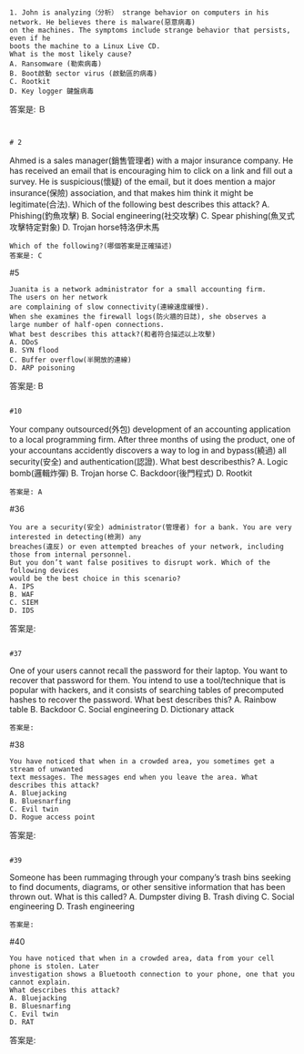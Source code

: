 #
```
1. John is analyzing（分析） strange behavior on computers in his network. He believes there is malware(惡意病毒)
on the machines. The symptoms include strange behavior that persists, even if he
boots the machine to a Linux Live CD. 
What is the most likely cause?
A. Ransomware (勒索病毒)
B. Boot啟動 sector virus (啟動區的病毒)
C. Rootkit
D. Key logger 鍵盤病毒
```
答案是: Ｂ

```


# 2
```
Ahmed is a sales manager(銷售管理者) with a major insurance company. He has received an email that
is encouraging him to click on a link and fill out a survey. He is suspicious(懷疑) of the email,
but it does mention a major insurance(保險) association, and that makes him think it might be
legitimate(合法). 
Which of the following best describes this attack?
A. Phishing(釣魚攻擊)
B. Social engineering(社交攻擊)
C. Spear phishing(魚叉式攻擊特定對象)
D. Trojan horse特洛伊木馬
```
Which of the following?(哪個答案是正確描述)
答案是: C

```

#5
```
Juanita is a network administrator for a small accounting firm. 
The users on her network
are complaining of slow connectivity(連線速度緩慢).
When she examines the firewall logs(防火牆的日誌), she observes a
large number of half-open connections.
What best describes this attack?(和者符合描述以上攻擊)
A. DDoS
B. SYN flood
C. Buffer overflow(半開放的連線)
D. ARP poisoning
```
答案是: B

```

#10
```
Your company outsourced(外包) development of an accounting application to a local programming
firm. After three months of using the product, one of your accountans accidently
discovers a way to log in and bypass(繞過) all 
security(安全) and authentication(認證).
What best describesthis?
A. Logic bomb(邏輯炸彈)
B. Trojan horse
C. Backdoor(後門程式)
D. Rootkit
```
答案是: A

```

#36
```
You are a security(安全) administrator(管理者) for a bank. You are very interested in detecting(檢測) any
breaches(違反) or even attempted breaches of your network, including those from internal personnel.
But you don’t want false positives to disrupt work. Which of the following devices
would be the best choice in this scenario?
A. IPS
B. WAF
C. SIEM
D. IDS
```
答案是:

```

#37
```
One of your users cannot recall the password for their laptop. You want to recover that
password for them. You intend to use a tool/technique that is popular with hackers, and
it consists of searching tables of precomputed hashes to recover the password. What best
describes this?
A. Rainbow table
B. Backdoor
C. Social engineering
D. Dictionary attack
```
答案是:

```

#38
```
You have noticed that when in a crowded area, you sometimes get a stream of unwanted
text messages. The messages end when you leave the area. What describes this attack?
A. Bluejacking
B. Bluesnarfing
C. Evil twin
D. Rogue access point
```
答案是:

```

#39
```
Someone has been rummaging through your company’s trash bins seeking to find documents,
diagrams, or other sensitive information that has been thrown out. What is this
called?
A. Dumpster diving
B. Trash diving
C. Social engineering
D. Trash engineering
```
答案是:

```

#40
```
You have noticed that when in a crowded area, data from your cell phone is stolen. Later
investigation shows a Bluetooth connection to your phone, one that you cannot explain.
What describes this attack?
A. Bluejacking
B. Bluesnarfing
C. Evil twin
D. RAT
```
答案是:

```
